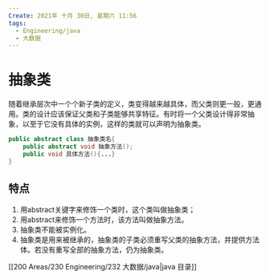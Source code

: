 ```yaml
---
Create: 2021年 十月 30日, 星期六 11:56
tags: 
  - Engineering/java
  - 大数据
---
```

# 抽象类

随着继承层次中一个个新子类的定义，类变得越来越具体，而父类则更一般，更通用。类的设计应该保证父类和子类能够共享特征。有时将一个父类设计得非常抽象，以至于它没有具体的实例，这样的类就可以声明为抽象类。

```java
public abstract class 抽象类名{
    public abstract void 抽象方法();
    public void 具体方法(){...}
}
```

## 特点

1. 用abstract关键字来修饰一个类时，这个类叫做抽象类；
2. 用abstract来修饰一个方法时，该方法叫做抽象方法。
3. 抽象类不能被实例化。
4. 抽象类是用来被继承的，抽象类的子类必须重写父类的抽象方法，并提供方法体。若没有重写全部的抽象方法，仍为抽象类。



[[200 Areas/230 Engineering/232 大数据/java|java 目录]]